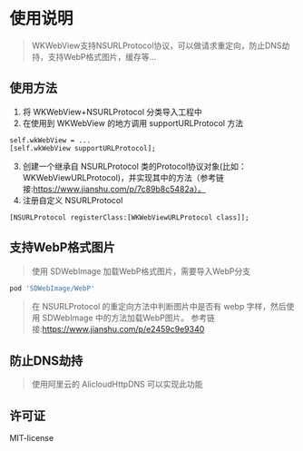 使用说明
======
>WKWebView支持NSURLProtocol协议，可以做请求重定向，防止DNS劫持，支持WebP格式图片，缓存等...

使用方法
------
1. 将 WKWebView+NSURLProtocol 分类导入工程中
2. 在使用到 WKWebView 的地方调用 supportURLProtocol 方法

```objc
self.wkWebView = ...
[self.wkWebView supportURLProtocol];
```
3. 创建一个继承自 NSURLProtocol 类的Protocol协议对象(比如：WKWebViewURLProtocol)，并实现其中的方法（参考链接:https://www.jianshu.com/p/7c89b8c5482a）。
4. 注册自定义 NSURLProtocol
```objc
[NSURLProtocol registerClass:[WKWebViewURLProtocol class]];
```
支持WebP格式图片
-----
>使用 SDWebImage 加载WebP格式图片，需要导入WebP分支
```Ruby
pod 'SDWebImage/WebP'
```
>在 NSURLProtocol 的重定向方法中判断图片中是否有 webp 字样，然后使用 SDWebImage 中的方法加载WebP图片。
参考链接:https://www.jianshu.com/p/e2459c9e9340

防止DNS劫持
-----
> 使用阿里云的 AlicloudHttpDNS 可以实现此功能

许可证
-----
MIT-license
